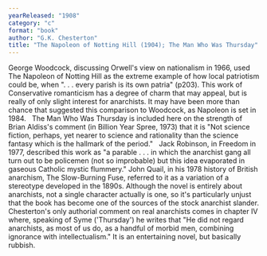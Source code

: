 ```yaml
---
yearReleased: "1908"
category: "c"
format: "book"
author: "G.K. Chesterton"
title: "The Napoleon of Notting Hill (1904); The Man Who Was Thursday"
---
```

George Woodcock, discussing Orwell's view on nationalism  in 1966, used The Napoleon of Notting Hill as the extreme example of how  local patriotism could be, when ". . . every parish is its own patria"  (p203). This work of Conservative romanticism has a degree of charm that may  appeal, but is really of only slight interest for anarchists. It may have been  more than chance that suggested this comparison to Woodcock, as Napoleon  is set in 1984.
 
The Man Who Was Thursday is included  here on the strength of Brian Aldiss's comment (in Billion Year Spree,  1973) that it is "Not science fiction, perhaps, yet nearer to science and  rationality than the science fantasy which is the hallmark of the period."
 
Jack Robinson, in Freedom in 1977,  described this work as "a parable . . . in which the anarchist gang all turn out  to be policemen (not so improbable) but this idea evaporated in gaseous Catholic  mystic flummery." John Quail, in his 1978 history of British anarchism, The  Slow-Burning Fuse, referred to it as a variation of a stereotype developed  in the 1890s. Although the novel is entirely about anarchists, not a single  character actually is one, so it's particularly unjust that the book has become  one of the sources of the stock anarchist slander. Chesterton's only authorial  comment on real anarchists comes in chapter IV where, speaking of Syme  ('Thursday') he writes that "He did not regard anarchists, as most of us do, as  a handful of morbid men, combining ignorance with intellectualism." It is an  entertaining novel, but basically rubbish.